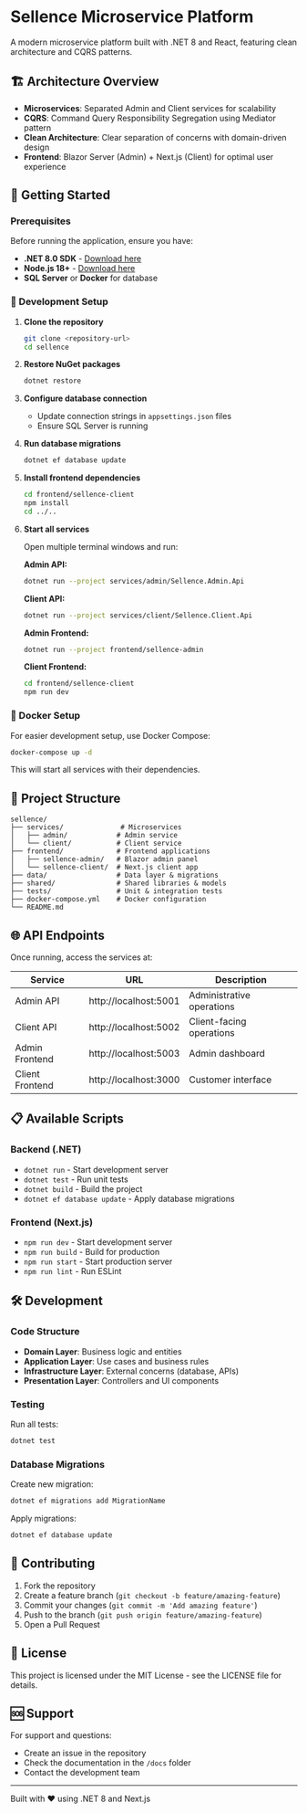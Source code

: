 ﻿# Sellence Microservice Platform

A modern microservice platform built with .NET 8 and React, featuring clean architecture and CQRS patterns.

## 🏗️ Architecture Overview

- **Microservices**: Separated Admin and Client services for scalability
- **CQRS**: Command Query Responsibility Segregation using Mediator pattern
- **Clean Architecture**: Clear separation of concerns with domain-driven design
- **Frontend**: Blazor Server (Admin) + Next.js (Client) for optimal user experience

## 🚀 Getting Started

### Prerequisites

Before running the application, ensure you have:

- **.NET 8.0 SDK** - [Download here](https://dotnet.microsoft.com/download/dotnet/8.0)
- **Node.js 18+** - [Download here](https://nodejs.org/)
- **SQL Server** or **Docker** for database

### 🔧 Development Setup

1. **Clone the repository**

   ```bash
   git clone <repository-url>
   cd sellence
   ```

2. **Restore NuGet packages**

   ```bash
   dotnet restore
   ```

3. **Configure database connection**

   - Update connection strings in `appsettings.json` files
   - Ensure SQL Server is running

4. **Run database migrations**

   ```bash
   dotnet ef database update
   ```

5. **Install frontend dependencies**

   ```bash
   cd frontend/sellence-client
   npm install
   cd ../..
   ```

6. **Start all services**

   Open multiple terminal windows and run:

   **Admin API:**

   ```bash
   dotnet run --project services/admin/Sellence.Admin.Api
   ```

   **Client API:**

   ```bash
   dotnet run --project services/client/Sellence.Client.Api
   ```

   **Admin Frontend:**

   ```bash
   dotnet run --project frontend/sellence-admin
   ```

   **Client Frontend:**

   ```bash
   cd frontend/sellence-client
   npm run dev
   ```

### 🐳 Docker Setup

For easier development setup, use Docker Compose:

```bash
docker-compose up -d
```

This will start all services with their dependencies.

## 📁 Project Structure

```
sellence/
├── services/              # Microservices
│   ├── admin/            # Admin service
│   └── client/           # Client service
├── frontend/             # Frontend applications
│   ├── sellence-admin/   # Blazor admin panel
│   └── sellence-client/  # Next.js client app
├── data/                 # Data layer & migrations
├── shared/               # Shared libraries & models
├── tests/                # Unit & integration tests
├── docker-compose.yml    # Docker configuration
└── README.md
```

## 🌐 API Endpoints

Once running, access the services at:

| Service         | URL                   | Description               |
| --------------- | --------------------- | ------------------------- |
| Admin API       | http://localhost:5001 | Administrative operations |
| Client API      | http://localhost:5002 | Client-facing operations  |
| Admin Frontend  | http://localhost:5003 | Admin dashboard           |
| Client Frontend | http://localhost:3000 | Customer interface        |

## 📋 Available Scripts

### Backend (.NET)

- `dotnet run` - Start development server
- `dotnet test` - Run unit tests
- `dotnet build` - Build the project
- `dotnet ef database update` - Apply database migrations

### Frontend (Next.js)

- `npm run dev` - Start development server
- `npm run build` - Build for production
- `npm run start` - Start production server
- `npm run lint` - Run ESLint

## 🛠️ Development

### Code Structure

- **Domain Layer**: Business logic and entities
- **Application Layer**: Use cases and business rules
- **Infrastructure Layer**: External concerns (database, APIs)
- **Presentation Layer**: Controllers and UI components

### Testing

Run all tests:

```bash
dotnet test
```

### Database Migrations

Create new migration:

```bash
dotnet ef migrations add MigrationName
```

Apply migrations:

```bash
dotnet ef database update
```

## 🤝 Contributing

1. Fork the repository
2. Create a feature branch (`git checkout -b feature/amazing-feature`)
3. Commit your changes (`git commit -m 'Add amazing feature'`)
4. Push to the branch (`git push origin feature/amazing-feature`)
5. Open a Pull Request

## 📄 License

This project is licensed under the MIT License - see the LICENSE file for details.

## 🆘 Support

For support and questions:

- Create an issue in the repository
- Check the documentation in the `/docs` folder
- Contact the development team

---

Built with ❤️ using .NET 8 and Next.js
